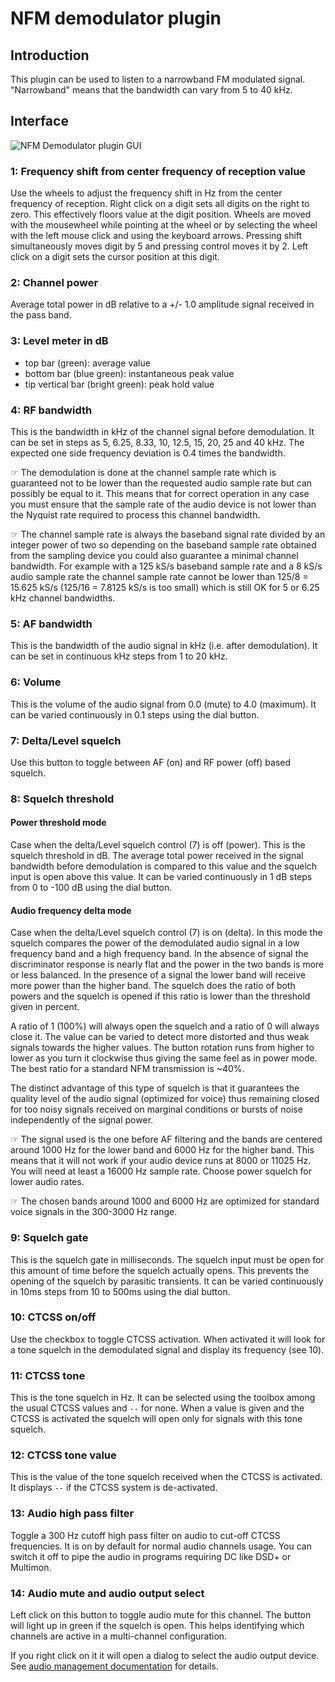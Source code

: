 <h1>NFM demodulator plugin</h1>

<h2>Introduction</h2>

This plugin can be used to listen to a narrowband FM modulated signal. "Narrowband" means that the bandwidth can vary from 5 to 40 kHz.

<h2>Interface</h2>

![NFM Demodulator plugin GUI](../../../doc/img/NFMdemod_plugin.png)

<h3>1: Frequency shift from center frequency of reception value</h3>

Use the wheels to adjust the frequency shift in Hz from the center frequency of reception. Right click on a digit sets all digits on the right to zero. This effectively floors value at the digit position. Wheels are moved with the mousewheel while pointing at the wheel or by selecting the wheel with the left mouse click and using the keyboard arrows. Pressing shift simultaneously moves digit by 5 and pressing control moves it by 2. Left click on a digit sets the cursor position at this digit.

<h3>2: Channel power</h3>

Average total power in dB relative to a +/- 1.0 amplitude signal received in the pass band.

<h3>3: Level meter in dB</h3>

  - top bar (green): average value
  - bottom bar (blue green): instantaneous peak value
  - tip vertical bar (bright green): peak hold value

<h3>4: RF bandwidth</h3>

This is the bandwidth in kHz of the channel signal before demodulation. It can be set in steps as 5, 6.25, 8.33, 10, 12.5, 15, 20, 25 and 40 kHz. The expected one side frequency deviation is 0.4 times the bandwidth.

&#9758; The demodulation is done at the channel sample rate which is guaranteed not to be lower than the requested audio sample rate but can possibly be equal to it. This means that for correct operation in any case you must ensure that the sample rate of the audio device is not lower than the Nyquist rate required to process this channel bandwidth.

&#9758; The channel sample rate is always the baseband signal rate divided by an integer power of two so depending on the baseband sample rate obtained from the sampling device you could also guarantee a minimal channel bandwidth. For example with a 125 kS/s baseband sample rate and a 8 kS/s audio sample rate the channel sample rate cannot be lower than 125/8 = 15.625 kS/s (125/16 = 7.8125 kS/s is too small) which is still OK for 5 or 6.25 kHz channel bandwidths.

<h3>5: AF bandwidth</h3>

This is the bandwidth of the audio signal in kHz (i.e. after demodulation). It can be set in continuous kHz steps from 1 to 20 kHz.

<h3>6: Volume</h3>

This is the volume of the audio signal from 0.0 (mute) to 4.0 (maximum). It can be varied continuously in 0.1 steps using the dial button.

<h3>7: Delta/Level squelch</h3>

Use this button to toggle between AF (on) and RF power (off) based squelch.

<h3>8: Squelch threshold</h3>

<h4>Power threshold mode</h4>

Case when the delta/Level squelch control (7) is off (power). This is the squelch threshold in dB. The average total power received in the signal bandwidth before demodulation is compared to this value and the squelch input is open above this value. It can be varied continuously in 1 dB steps from 0 to -100 dB using the dial button.

<h4>Audio frequency delta mode</h4>

Case when the delta/Level squelch control (7) is on (delta). In this mode the squelch compares the power of the demodulated audio signal in a low frequency band and a high frequency band. In the absence of signal the discriminator response is nearly flat and the power in the two bands is more or less balanced. In the presence of a signal the lower band will receive more power than the higher band. The squelch does the ratio of both powers and the squelch is opened if this ratio is lower than the threshold given in percent.

A ratio of 1 (100%) will always open the squelch and a ratio of 0 will always close it. The value can be varied to detect more distorted and thus weak signals towards the higher values. The button rotation runs from higher to lower as you turn it clockwise thus giving the same feel as in power mode. The best ratio for a standard NFM transmission is ~40%.

The distinct advantage of this type of squelch is that it guarantees the quality level of the audio signal (optimized for voice) thus remaining closed for too noisy signals received on marginal conditions or bursts of noise independently of the signal power.

&#9758; The signal used is the one before AF filtering and the bands are centered around 1000 Hz for the lower band and 6000 Hz for the higher band. This means that it will not work if your audio device runs at 8000 or 11025 Hz. You will need at least a 16000 Hz sample rate. Choose power squelch for lower audio rates.

&#9758; The chosen bands around 1000 and 6000 Hz are optimized for standard voice signals in the 300-3000 Hz range.

<h3>9: Squelch gate</h3>

This is the squelch gate in milliseconds. The squelch input must be open for this amount of time before the squelch actually opens. This prevents the opening of the squelch by parasitic transients. It can be varied continuously in 10ms steps from 10 to 500ms using the dial button.

<h3>10: CTCSS on/off</h3>

Use the checkbox to toggle CTCSS activation. When activated it will look for a tone squelch in the demodulated signal and display its frequency (see 10).

<h3>11: CTCSS tone</h3>

This is the tone squelch in Hz. It can be selected using the toolbox among the usual CTCSS values and `--` for none. When a value is given and the CTCSS is activated the squelch will open only for signals with this tone squelch.

<h3>12: CTCSS tone value</h3>

This is the value of the tone squelch received when the CTCSS is activated. It displays `--` if the CTCSS system is de-activated.

<h3>13: Audio high pass filter</h3>

Toggle a 300 Hz cutoff high pass filter on audio to cut-off CTCSS frequencies. It is on by default for normal audio channels usage. You can switch it off to pipe the audio in programs requiring DC like DSD+ or Multimon.

<h3>14: Audio mute and audio output select</h3>

Left click on this button to toggle audio mute for this channel. The button will light up in green if the squelch is open. This helps identifying which channels are active in a multi-channel configuration.

If you right click on it it will open a dialog to select the audio output device. See [audio management documentation](../../../sdrgui/audio.md) for details.
